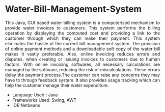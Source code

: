 # Water-Bill-Management-System

<p align="justify">This Java, GUI based water billing system is a computerised mechanism to provide water invoices to customers.
This system performs the billing operation by displaying the computed cost and providing a link to the customer through which they can make their payment. 
This system eliminates the hassle of the current bill management system. The provision of online payment methods and a downloadable soft copy of the water bill makes it vastly preferable. 
Also, online invoicing reduces errors and disputes. when creating or issuing invoices to customers due to human factors.
With online invoicing softwares, all necessary calculations are managed by the software, reducing the risk of miscalculations. 
These errors delay the payment process.The customer can raise any concerns they may have to through feedback system.
It also provides usage tracking which can help the customer manage their water expenditure.</p>

- Language Used : Java
- Frameworks Used: Swing, AWT
- IDE:Netbeans

